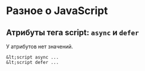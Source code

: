 # Разное о JavaScript

## Атрибуты тега script: `async` и `defer`
У атрибутов нет значений.

    &lt;script async ...
    &lt;script defer ...
